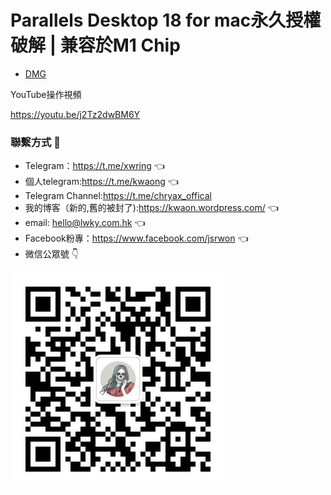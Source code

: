 # Parallels Desktop 18 for mac永久授權破解 | 兼容於M1 Chip

- [DMG](https://drive.google.com/file/d/14zFpRwpkXcNCFzlk_RGNVYEmDPZwEJON/view?usp=share_link)

YouTube操作視頻

https://youtu.be/j2Tz2dwBM6Y

### 聯繫方式 :bell:

- Telegram：https://t.me/xwring :point_left:
- 個人telegram:https://t.me/kwaong 👈
- Telegram Channel:https://t.me/chryax_offical
- 我的博客（新的,舊的被封了):https://kwaon.wordpress.com/ 👈
- email: hello@lwky.com.hk :point_left:
- Facebook粉專：https://www.facebook.com/jsrwon :point_left:
- 微信公眾號 :point_down:

![image](https://github.com/hkjswong/shadowsocksR-setup/blob/master/%E5%BE%AE%E4%BF%A1%E5%85%AC%E7%9C%BE%E8%99%9F.jpg)
